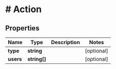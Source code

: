 # # Action

## Properties

Name | Type | Description | Notes
------------ | ------------- | ------------- | -------------
**type** | **string** |  | [optional]
**users** | **string[]** |  | [optional]

